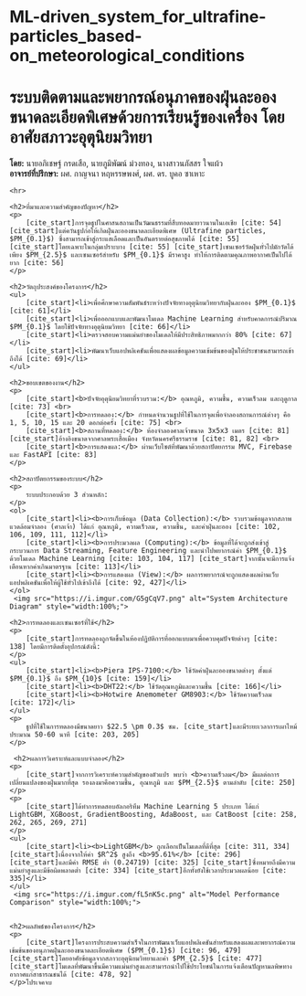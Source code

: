 # ML-driven_system_for_ultrafine-particles_based-on_meteorological_conditions
<h1>ระบบติดตามและพยากรณ์อนุภาคของฝุ่นละอองขนาดละเอียดพิเศษด้วยการเรียนรู้ของเครื่อง โดยอาศัยสภาวะอุตุนิยมวิทยา</h1>
    <p>
        <b>โดย:</b> นายอภิเชษฐ์ กรดเสือ, นายภูมิพัฒน์ ม่วงทอง, นางสาวนภัสสร ใจแผ้ว <br>
        <b>อาจารย์ที่ปรึกษา:</b> ผศ. กาญจนา หฤหรรษพงศ์, ผศ. ดร. บูคอ ซาเหาะ
    </p>

    <hr>

    <h2>ที่มาและความสำคัญของปัญหา</h2>
    <p>
        [cite_start]การจุดธูปในศาสนสถานเป็นวัฒนธรรมที่สืบทอดมายาวนานในเอเชีย [cite: 54] [cite_start]แต่ควันธูปก่อให้เกิดฝุ่นละอองขนาดละเอียดพิเศษ (Ultrafine particles, $PM_{0.1}$) ซึ่งสามารถเข้าสู่กระแสเลือดและเป็นอันตรายต่อสุขภาพได้ [cite: 55] [cite_start]โดยเฉพาะในกลุ่มเปราะบาง [cite: 55] [cite_start]เซนเซอร์วัดฝุ่นทั่วไปมักวัดได้เพียง $PM_{2.5}$ และเซนเซอร์สำหรับ $PM_{0.1}$ มีราคาสูง ทำให้การติดตามคุณภาพอากาศเป็นไปได้ยาก [cite: 56]
    </p>

    <h2>วัตถุประสงค์ของโครงการ</h2>
    <ul>
        [cite_start]<li>เพื่อศึกษาความสัมพันธ์ระหว่างปัจจัยทางอุตุนิยมวิทยากับฝุ่นละออง $PM_{0.1}$ [cite: 61]</li>
        [cite_start]<li>เพื่อออกแบบและพัฒนาโมเดล Machine Learning สำหรับคาดการณ์ปริมาณ $PM_{0.1}$ โดยใช้ปัจจัยทางอุตุนิยมวิทยา [cite: 66]</li>
        [cite_start]<li>ตรวจสอบความแม่นยำของโมเดลให้มีประสิทธิภาพมากกว่า 80% [cite: 67]</li>
        [cite_start]<li>พัฒนาเว็บแอปพลิเคชันเพื่อแสดงผลข้อมูลความเข้มข้นของฝุ่นให้ประชาชนสามารถเข้าถึงได้ [cite: 69]</li>
    </ul>

    <h2>ขอบเขตของงาน</h2>
    <p>
        [cite_start]<b>ปัจจัยอุตุนิยมวิทยาที่รวบรวม:</b> อุณหภูมิ, ความชื้น, ความเร็วลม และฤดูกาล [cite: 73] <br>
        [cite_start]<b>การทดลอง:</b> กำหนดจำนวนธูปที่ใช้ในการจุดเพื่อจำลองสถานการณ์ต่างๆ คือ 1, 5, 10, 15 และ 20 ดอกต่อครั้ง [cite: 75] <br>
        [cite_start]<b>สถานที่ทดลอง:</b> ห้องจำลองศาลเจ้าขนาด 3x5x3 เมตร [cite: 81] [cite_start]อ้างอิงขนาดจากศาลพระเสื้อเมือง จังหวัดนครศรีธรรมราช [cite: 81, 82] <br>
        [cite_start]<b>การแสดงผล:</b> ผ่านเว็บไซต์ที่พัฒนาด้วยสถาปัตยกรรม MVC, Firebase และ FastAPI [cite: 83]
    </p>

    <h2>สถาปัตยกรรมของระบบ</h2>
    <p>
        ระบบประกอบด้วย 3 ส่วนหลัก:
    </p>
    <ol>
        [cite_start]<li><b>การเก็บข้อมูล (Data Collection):</b> รวบรวมข้อมูลจากสภาพแวดล้อมจำลอง (ศาลเจ้า) ได้แก่ อุณหภูมิ, ความเร็วลม, ความชื้น, และค่าฝุ่นละออง [cite: 102, 106, 109, 111, 112]</li>
        [cite_start]<li><b>การประมวลผล (Computing):</b> ข้อมูลที่ได้จะถูกส่งเข้าสู่กระบวนการ Data Streaming, Feature Engineering และนำไปพยากรณ์ค่า $PM_{0.1}$ ด้วยโมเดล Machine Learning [cite: 103, 104, 117] [cite_start]จากนั้นจะมีการแจ้งเตือนหากค่าเกินมาตรฐาน [cite: 113]</li>
        [cite_start]<li><b>การแสดงผล (View):</b> ผลการพยากรณ์จะถูกแสดงผลผ่านเว็บแอปพลิเคชันเพื่อให้ผู้ใช้ทั่วไปเข้าถึงได้ [cite: 92, 427]</li>
    </ol>
     <img src="https://i.imgur.com/G5gCqV7.png" alt="System Architecture Diagram" style="width:100%;">

    <h2>การทดลองและเซนเซอร์ที่ใช้</h2>
    <p>
        [cite_start]การทดลองถูกจัดขึ้นในห้องปฏิบัติการที่ออกแบบมาเพื่อควบคุมปัจจัยต่างๆ [cite: 138] โดยมีการติดตั้งอุปกรณ์ดังนี้:
    </p>
    <ul>
        [cite_start]<li><b>Piera IPS-7100:</b> ใช้วัดค่าฝุ่นละอองขนาดต่างๆ ตั้งแต่ $PM_{0.1}$ ถึง $PM_{10}$ [cite: 159]</li>
        [cite_start]<li><b>DHT22:</b> ใช้วัดอุณหภูมิและความชื้น [cite: 166]</li>
        [cite_start]<li><b>Hotwire Anemometer GM8903:</b> ใช้วัดความเร็วลม [cite: 172]</li>
    </ul>
    <p>
        ธูปที่ใช้ในการทดลองมีขนาดยาว $22.5 \pm 0.3$ ซม. [cite_start]และมีระยะเวลาการเผาไหม้ประมาณ 50-60 นาที [cite: 203, 205]
    </p>

     <h2>ผลการวิเคราะห์และแบบจำลอง</h2>
    <p>
        [cite_start]จากการวิเคราะห์ความสำคัญของตัวแปร พบว่า <b>ความเร็วลม</b> มีผลต่อการเปลี่ยนแปลงของฝุ่นมากที่สุด รองลงมาคือความชื้น, อุณหภูมิ และ $PM_{2.5}$ ตามลำดับ [cite: 250]
    </p>
    <p>
        [cite_start]ได้ทำการทดสอบอัลกอริทึม Machine Learning 5 ประเภท ได้แก่ LightGBM, XGBoost, GradientBoosting, AdaBoost, และ CatBoost [cite: 258, 262, 265, 269, 271]
    </p>
    <ul>
        [cite_start]<li><b>LightGBM</b> ถูกเลือกเป็นโมเดลที่ดีที่สุด [cite: 311, 334] [cite_start]เนื่องจากให้ค่า $R^2$ สูงถึง <b>95.61%</b> [cite: 296] [cite_start]และมีค่า RMSE ต่ำ (0.24719) [cite: 325] [cite_start]ซึ่งหมายถึงมีความแม่นยำสูงและมีข้อผิดพลาดต่ำ [cite: 334] [cite_start]อีกทั้งยังใช้เวลาประมวลผลน้อย [cite: 335]</li>
    </ul>
     <img src="https://i.imgur.com/fL5nK5c.png" alt="Model Performance Comparison" style="width:100%;">


    <h2>ผลลัพธ์ของโครงการ</h2>
    <p>
        [cite_start]โครงการประสบความสำเร็จในการพัฒนาเว็บแอปพลิเคชันสำหรับแสดงผลและพยากรณ์ความเข้มข้นของอนุภาคฝุ่นละอองขนาดละเอียดพิเศษ ($PM_{0.1}$) [cite: 96, 479] [cite_start]โดยอาศัยข้อมูลจากสภาวะอุตุนิยมวิทยาและค่า $PM_{2.5}$ [cite: 477] [cite_start]โมเดลที่พัฒนาขึ้นมีความแม่นยำสูงและสามารถนำไปใช้ประโยชน์ในการแจ้งเตือนปัญหามลพิษทางอากาศแก่สาธารณชนได้ [cite: 478, 92]
    </p>โปรเจคจบ
